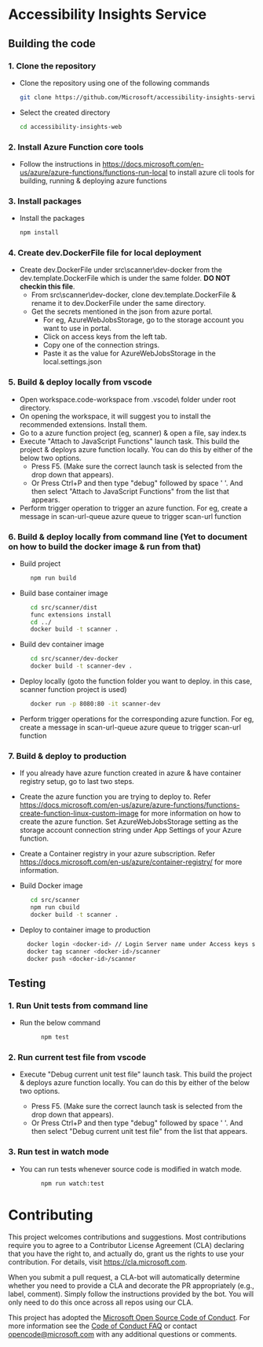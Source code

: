 # Accessibility Insights Service

## Building the code

### 1. Clone the repository

-   Clone the repository using one of the following commands
    ```bash
    git clone https://github.com/Microsoft/accessibility-insights-service.git
    ```
-   Select the created directory
    ```bash
    cd accessibility-insights-web
    ```

### 2. Install Azure Function core tools

-   Follow the instructions in https://docs.microsoft.com/en-us/azure/azure-functions/functions-run-local to install azure cli tools for building, running & deploying azure functions

### 3. Install packages

-   Install the packages
    ```bash
    npm install
    ```

### 4. Create dev.DockerFile file for local deployment

-   Create dev.DockerFile under src\scanner\dev-docker from the dev.template.DockerFile which is under the same folder. **DO NOT checkin this file**.
    -   From src\scanner\dev-docker, clone dev.template.DockerFile & rename it to dev.DockerFile under the same directory.
    -   Get the secrets mentioned in the json from azure portal.
        -   For eg, AzureWebJobsStorage, go to the storage account you want to use in portal.
        -   Click on access keys from the left tab.
        -   Copy one of the connection strings.
        -   Paste it as the value for AzureWebJobsStorage in the local.settings.json

### 5. Build & deploy locally from vscode

-   Open workspace.code-workspace from .vscode\ folder under root directory.
-   On opening the workspace, it will suggest you to install the recommended extensions. Install them.
-   Go to a azure function project (eg, scanner) & open a file, say index.ts
-   Execute "Attach to JavaScript Functions" launch task. This build the project & deploys azure function locally.
    You can do this by either of the below two options.
    -   Press F5. (Make sure the correct launch task is selected from the drop down that appears).
    -   Or Press Ctrl+P and then type "debug" followed by space ' '. And then select "Attach to JavaScript Functions" from the list that appears.
-   Perform trigger operation to trigger an azure function. For eg, create a message in scan-url-queue azure queue to trigger scan-url function

### 6. Build & deploy locally from command line (Yet to document on how to build the docker image & run from that)

-   Build project

    ```bash
       npm run build
    ```

-   Build base container image

    ```bash
       cd src/scanner/dist
       func extensions install
       cd ../
       docker build -t scanner .
    ```

-   Build dev container image

    ```bash
       cd src/scanner/dev-docker
       docker build -t scanner-dev .
    ```

-   Deploy locally (goto the function folder you want to deploy. in this case, scanner function project is used)

    ```bash
       docker run -p 8080:80 -it scanner-dev
    ```

-   Perform trigger operations for the corresponding azure function. For eg, create a message in scan-url-queue azure queue to trigger scan-url function

### 7. Build & deploy to production

-   If you already have azure function created in azure & have container registry setup, go to last two steps.
-   Create the azure function you are trying to deploy to. Refer https://docs.microsoft.com/en-us/azure/azure-functions/functions-create-function-linux-custom-image
    for more information on how to create the azure function.
    Set AzureWebJobsStorage setting as the storage account connection string under App Settings of your Azure function.
-   Create a Container registry in your azure subscription. Refer https://docs.microsoft.com/en-us/azure/container-registry/ for more information.
-   Build Docker image

    ```bash
       cd src/scanner
       npm run cbuild
       docker build -t scanner .
    ```

-   Deploy to container image to production

    ```bash
      docker login <docker-id> // Login Server name under Access keys section of your azure container registry
      docker tag scanner <docker-id>/scanner
      docker push <docker-id>/scanner
    ```

## Testing

### 1. Run Unit tests from command line

-   Run the below command
    ```bash
          npm test
    ```

### 2. Run current test file from vscode

-   Execute "Debug current unit test file" launch task. This build the project & deploys azure function locally.
    You can do this by either of the below two options.

    -   Press F5. (Make sure the correct launch task is selected from the drop down that appears).
    -   Or Press Ctrl+P and then type "debug" followed by space ' '. And then select "Debug current unit test file" from the list that appears.

### 3. Run test in watch mode

-   You can run tests whenever source code is modified in watch mode.

    ```bash
          npm run watch:test
    ```

# Contributing

This project welcomes contributions and suggestions. Most contributions require you to agree to a
Contributor License Agreement (CLA) declaring that you have the right to, and actually do, grant us
the rights to use your contribution. For details, visit https://cla.microsoft.com.

When you submit a pull request, a CLA-bot will automatically determine whether you need to provide
a CLA and decorate the PR appropriately (e.g., label, comment). Simply follow the instructions
provided by the bot. You will only need to do this once across all repos using our CLA.

This project has adopted the [Microsoft Open Source Code of Conduct](https://opensource.microsoft.com/codeofconduct/).
For more information see the [Code of Conduct FAQ](https://opensource.microsoft.com/codeofconduct/faq/) or
contact [opencode@microsoft.com](mailto:opencode@microsoft.com) with any additional questions or comments.
